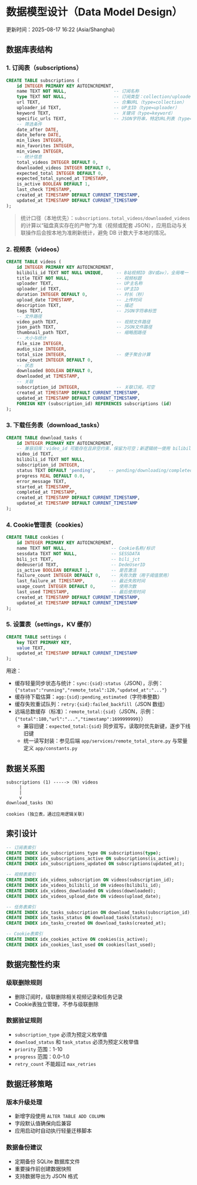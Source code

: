 # 数据模型设计（Data Model Design）

更新时间：2025-08-17 16:22 (Asia/Shanghai)

## 数据库表结构

### 1. 订阅表（subscriptions）

```sql
CREATE TABLE subscriptions (
    id INTEGER PRIMARY KEY AUTOINCREMENT,
    name TEXT NOT NULL,                  -- 订阅名称
    type TEXT NOT NULL,                  -- 订阅类型：collection/uploader/keyword/specific_urls
    url TEXT,                            -- 合集URL（type=collection）
    uploader_id TEXT,                    -- UP主ID（type=uploader）
    keyword TEXT,                        -- 关键词（type=keyword）
    specific_urls TEXT,                  -- JSON字符串，特定URL列表（type=specific_urls）
    -- 筛选条件
    date_after DATE,
    date_before DATE,
    min_likes INTEGER,
    min_favorites INTEGER,
    min_views INTEGER,
    -- 统计信息
    total_videos INTEGER DEFAULT 0,
    downloaded_videos INTEGER DEFAULT 0,
    expected_total INTEGER DEFAULT 0,
    expected_total_synced_at TIMESTAMP,
    is_active BOOLEAN DEFAULT 1,
    last_check TIMESTAMP,
    created_at TIMESTAMP DEFAULT CURRENT_TIMESTAMP,
    updated_at TIMESTAMP DEFAULT CURRENT_TIMESTAMP
);
```

> 统计口径（本地优先）：`subscriptions.total_videos/downloaded_videos` 的计算以“磁盘真实存在的产物”为准（视频或配套 JSON），应用启动与关联操作后会按本地为准刷新统计，避免 DB 计数大于本地的情况。

### 2. 视频表（videos）

```sql
CREATE TABLE videos (
    id INTEGER PRIMARY KEY AUTOINCREMENT,
    bilibili_id TEXT NOT NULL UNIQUE,     -- B站视频ID（BV或av），全局唯一
    title TEXT NOT NULL,                  -- 视频标题
    uploader TEXT,                        -- UP主名称
    uploader_id TEXT,                     -- UP主ID
    duration INTEGER DEFAULT 0,           -- 时长（秒）
    upload_date TIMESTAMP,                -- 上传时间
    description TEXT,                     -- 描述
    tags TEXT,                            -- JSON字符串标签
    -- 文件路径
    video_path TEXT,                      -- 视频文件路径
    json_path TEXT,                       -- JSON文件路径
    thumbnail_path TEXT,                  -- 缩略图路径
    -- 大小与统计
    file_size INTEGER,
    audio_size INTEGER,
    total_size INTEGER,                   -- 便于聚合计算
    view_count INTEGER DEFAULT 0,
    -- 状态
    downloaded BOOLEAN DEFAULT 0,
    downloaded_at TIMESTAMP,
    -- 关联
    subscription_id INTEGER,              -- 关联订阅，可空
    created_at TIMESTAMP DEFAULT CURRENT_TIMESTAMP,
    updated_at TIMESTAMP DEFAULT CURRENT_TIMESTAMP,
    FOREIGN KEY (subscription_id) REFERENCES subscriptions (id)
);
```

### 3. 下载任务表（download_tasks）

```sql
CREATE TABLE download_tasks (
    id INTEGER PRIMARY KEY AUTOINCREMENT,
    -- 兼容旧库：video_id 可能存在且非空约束，保留为可空；新逻辑统一使用 bilibili_id
    video_id TEXT,
    bilibili_id TEXT NOT NULL,
    subscription_id INTEGER,
    status TEXT DEFAULT 'pending',     -- pending/downloading/completed/failed
    progress REAL DEFAULT 0.0,
    error_message TEXT,
    started_at TIMESTAMP,
    completed_at TIMESTAMP,
    created_at TIMESTAMP DEFAULT CURRENT_TIMESTAMP,
    updated_at TIMESTAMP DEFAULT CURRENT_TIMESTAMP
);
```

### 4. Cookie管理表（cookies）

```sql
CREATE TABLE cookies (
    id INTEGER PRIMARY KEY AUTOINCREMENT,
    name TEXT NOT NULL,                 -- Cookie名称/标识
    sessdata TEXT NOT NULL,             -- SESSDATA
    bili_jct TEXT,                      -- bili_jct
    dedeuserid TEXT,                    -- DedeUserID
    is_active BOOLEAN DEFAULT 1,        -- 是否激活
    failure_count INTEGER DEFAULT 0,    -- 失败次数（用于阈值禁用）
    last_failure_at TIMESTAMP,          -- 最近失败时间
    usage_count INTEGER DEFAULT 0,      -- 使用次数
    last_used TIMESTAMP,                -- 最后使用时间
    created_at TIMESTAMP DEFAULT CURRENT_TIMESTAMP,
    updated_at TIMESTAMP DEFAULT CURRENT_TIMESTAMP
);
```

### 5. 设置表（settings，KV 缓存）

```sql
CREATE TABLE settings (
    key TEXT PRIMARY KEY,
    value TEXT,
    updated_at TIMESTAMP DEFAULT CURRENT_TIMESTAMP
);
```

用途：
- 缓存轻量同步状态与统计：`sync:{sid}:status`（JSON），示例：`{"status":"running","remote_total":120,"updated_at":"..."}`
- 缓存待下载估算：`agg:{sid}:pending_estimated`（字符串整数）
- 缓存失败重试队列：`retry:{sid}:failed_backfill`（JSON 数组）
 - 远端总数缓存（标准）：`remote_total:{sid}`（JSON，示例：`{"total":180,"url":"...","timestamp":1699999999}`）
   - 兼容旧键：`expected_total:{sid}` 同步双写，读取时优先新键，逐步下线旧键
   - 统一读写封装：参见后端 `app/services/remote_total_store.py` 与常量定义 `app/constants.py`

## 数据关系图

```
subscriptions (1) -----> (N) videos
     |
     |
     v
download_tasks (N)

cookies (独立表，通过应用逻辑关联)
```

## 索引设计

```sql
-- 订阅表索引
CREATE INDEX idx_subscriptions_type ON subscriptions(type);
CREATE INDEX idx_subscriptions_active ON subscriptions(is_active);
CREATE INDEX idx_subscriptions_updated ON subscriptions(updated_at);

-- 视频表索引
CREATE INDEX idx_videos_subscription ON videos(subscription_id);
CREATE INDEX idx_videos_bilibili_id ON videos(bilibili_id);
CREATE INDEX idx_videos_downloaded ON videos(downloaded);
CREATE INDEX idx_videos_upload_date ON videos(upload_date);

-- 任务表索引
CREATE INDEX idx_tasks_subscription ON download_tasks(subscription_id);
CREATE INDEX idx_tasks_status ON download_tasks(status);
CREATE INDEX idx_tasks_created ON download_tasks(created_at);

-- Cookie表索引
CREATE INDEX idx_cookies_active ON cookies(is_active);
CREATE INDEX idx_cookies_last_used ON cookies(last_used);
```

## 数据完整性约束

### 级联删除规则
- 删除订阅时，级联删除相关视频记录和任务记录
- Cookie表独立管理，不参与级联删除

### 数据验证规则
- `subscription_type` 必须为预定义枚举值
- `download_status` 和 `task_status` 必须为预定义枚举值
- `priority` 范围：1-10
- `progress` 范围：0.0-1.0
- `retry_count` 不能超过 `max_retries`

## 数据迁移策略

### 版本升级处理
- 新增字段使用 `ALTER TABLE ADD COLUMN` 
- 字段默认值确保向后兼容
- 应用启动时自动执行轻量迁移脚本

### 数据备份建议
- 定期备份 SQLite 数据库文件
- 重要操作前创建数据快照
- 支持数据导出为 JSON 格式
